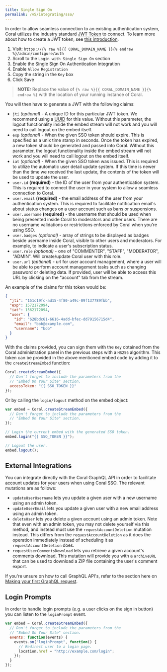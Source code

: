 ```yaml
---
title: Single Sign On
permalink: /v5/integrating/sso/
---
```


In order to allow seamless connection to an existing authentication system,
Coral utilizes the industry standard [JWT Token](https://jwt.io/) to connect. To
learn more about how to create a JWT token, see [this introduction](https://jwt.io/introduction/).

1. Visit: `https://{% raw %}{{ CORAL_DOMAIN_NAME }}{% endraw %}/admin/configure/auth`
2. Scroll to the `Login with Single Sign On` section
3. Enable the Single Sign On Authentication Integration
4. Enable `Allow Registration`
5. Copy the string in the `Key` box
6. Click Save

> **NOTE:** Replace the value of `{% raw %}{{ CORAL_DOMAIN_NAME }}{% endraw %}` with the location of your running instance of Coral.

You will then have to generate a JWT with the following claims:

- `jti` _(optional)_ - A unique ID for this particular JWT token. We recommend
  using a [UUID](https://en.wikipedia.org/wiki/Universally_unique_identifier)
  for this value. Without this parameter, the logout functionality inside the
  embed stream will not work and you will need to call logout on the embed
  itself.
- `exp` _(optional)_ - When the given SSO token should expire. This is
  specified as a unix time stamp in seconds. Once the token has expired, a new
  token should be generated and passed into Coral. Without this parameter, the
  logout functionality inside the embed stream will not work and you will need
  to call logout on the embed itself.
- `iat` _(optional)_ - When the given SSO token was issued. This is required to
  utilize the automatic user detail update system. If this time is newer than
  the time we received the last update, the contents of the token will be used
  to update the user.
- `user.id` **(required)** - the ID of the user from your authentication system.
  This is required to connect the user in your system to allow a seamless
  connection to Coral.
- `user.email` **(required)** - the email address of the user from your
  authentication system. This is required to facilitate notification email's
  about status changes on a user account such as bans or suspensions.
- `user.username` **(required)** - the username that should be used when being
  presented inside Coral to moderators and other users. There are no username validations or restrictions enforced by Coral when you're using SSO.
- `user.badges` _(optional)_ - array of strings to be displayed as badges beside
  username inside Coral, visible to other users and moderators. For example, to indicate
  a user's subscription status.
- `user.role` _(optional)_ - one of "COMMENTER", "STAFF", "MODERATOR", "ADMIN". Will create/update
  Coral user with this role.
- `user.url` _(optional)_ - url for user account management, where a user will be able to perform account management tasks such as changing password or deleting data. If provided, user will be able to access this URL by clicking on the "account" tab from the stream.

An example of the claims for this token would be:

```json
{
  "jti": "151c19fc-ad15-4f80-a49c-09f137789fbb",
  "exp": 1572172094,
  "iat": 1562172094,
  "user": {
    "id": "628bdc61-6616-4add-bfec-dd79156715d4",
    "email": "bob@example.com",
    "username": "bob"
  }
}
```

With the claims provided, you can sign them with the `Key` obtained from the
Coral administration panel in the previous steps with a `HS256` algorithm. This
token can be provided in the above mentioned embed code by adding it to the
`createStreamEmbed` function:

```js
Coral.createStreamEmbed({
  // Don't forget to include the parameters from the
  // "Embed On Your Site" section.
  accessToken: "{{ SSO_TOKEN }}"
});
```

Or by calling the `login/logout` method on the embed object:

```js
var embed = Coral.createStreamEmbed({
  // Don't forget to include the parameters from the
  // "Embed On Your Site" section.
});

// Login the current embed with the generated SSO token.
embed.login("{{ SSO_TOKEN }}");

// Logout the user.
embed.logout();
```

## External Integrations

You can integrate directly with the Coral GraphQL API in order to facilitate
account updates for your users when using Coral SSO. The relevant mutations are
as follows:

- `updateUserUsername` lets you update a given user with a new username using
  an admin token.
- `updateUserEmail` lets you update a given user with a new email address
  using an admin token.
- `deleteUser` lets you delete a given account using an admin token.
  Note that even with an admin token, you may not delete yourself via
  this method, and instead must use the `requestAccountDeletion`
  mutation instead. This differs from the `requestAccountDeletion` as
  it does the operation immediately instead of scheduling it as
  `requestAccountDeletion` does.
- `requestUserCommentsDownload` lets you retrieve a given account's comments download. This mutation will provide you with a `archiveURL` that can be used to download a ZIP file containing the user's comment export.

If you're unsure on how to call GraphQL API's, refer to the section here on [Making your first GraphQL request](/talk/v5/api/overview/#making-your-first-request).

## Login Prompts

In order to handle login prompts (e.g. a user clicks on the sign in button) you can listen to the `loginPrompt` event.

```js
var embed = Coral.createStreamEmbed({
  // Don't forget to include the parameters from the
  // "Embed On Your Site" section.
  events: function(events) {
    events.on("loginPrompt", function() {
      // Redirect user to a login page.
      location.href = "http://example.com/login";
    });
  }
});
```
